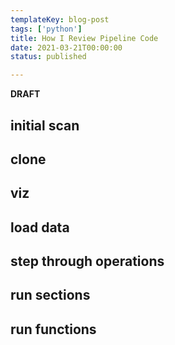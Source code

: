 ```yaml
---
templateKey: blog-post
tags: ['python']
title: How I Review Pipeline Code
date: 2021-03-21T00:00:00 
status: published

---
```


**DRAFT**

## initial scan

## clone

## viz

## load data

## step through operations

## run sections

## run functions
